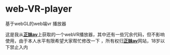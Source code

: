 # web-VR-player
基于webGL的web端vr 播放器

这是我从<a href="http://goodav17.com/vr/1/"><b>正妹av</b></a>上获取的一个webVR播放器，其中还有一些冗余代码，但不影响使用，由于本人水平有限希望大家帮忙修改一下
，所有权归<a href="http://goodav17.com/vr/1/"><b>正妹av</b></a>网站，18岁以下禁止入内
